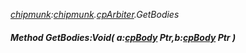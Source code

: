 _[chipmunk](../../modules/chipmunk/chipmunk-module.md):[chipmunk](../../modules/chipmunk/chipmunk-module.md).[cpArbiter](../../modules/chipmunk/chipmunk-cparbiter.md).GetBodies_
##### Method GetBodies:Void( a:[cpBody](../../modules/chipmunk/chipmunk-cpbody.md) Ptr,b:[cpBody](../../modules/chipmunk/chipmunk-cpbody.md) Ptr )
